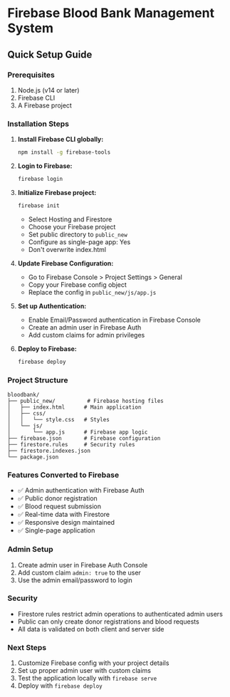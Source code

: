 # Firebase Blood Bank Management System

## Quick Setup Guide

### Prerequisites
1. Node.js (v14 or later)
2. Firebase CLI
3. A Firebase project

### Installation Steps

1. **Install Firebase CLI globally:**
   ```bash
   npm install -g firebase-tools
   ```

2. **Login to Firebase:**
   ```bash
   firebase login
   ```

3. **Initialize Firebase project:**
   ```bash
   firebase init
   ```
   - Select Hosting and Firestore
   - Choose your Firebase project
   - Set public directory to `public_new`
   - Configure as single-page app: Yes
   - Don't overwrite index.html

4. **Update Firebase Configuration:**
   - Go to Firebase Console > Project Settings > General
   - Copy your Firebase config object
   - Replace the config in `public_new/js/app.js`

5. **Set up Authentication:**
   - Enable Email/Password authentication in Firebase Console
   - Create an admin user in Firebase Auth
   - Add custom claims for admin privileges

6. **Deploy to Firebase:**
   ```bash
   firebase deploy
   ```

### Project Structure
```
bloodbank/
├── public_new/          # Firebase hosting files
│   ├── index.html      # Main application
│   ├── css/
│   │   └── style.css   # Styles
│   └── js/
│       └── app.js      # Firebase app logic
├── firebase.json       # Firebase configuration
├── firestore.rules     # Security rules
├── firestore.indexes.json
└── package.json
```

### Features Converted to Firebase
- ✅ Admin authentication with Firebase Auth
- ✅ Public donor registration
- ✅ Blood request submission
- ✅ Real-time data with Firestore
- ✅ Responsive design maintained
- ✅ Single-page application

### Admin Setup
1. Create admin user in Firebase Auth Console
2. Add custom claim `admin: true` to the user
3. Use the admin email/password to login

### Security
- Firestore rules restrict admin operations to authenticated admin users
- Public can only create donor registrations and blood requests
- All data is validated on both client and server side

### Next Steps
1. Customize Firebase config with your project details
2. Set up proper admin user with custom claims
3. Test the application locally with `firebase serve`
4. Deploy with `firebase deploy`